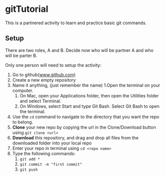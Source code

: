 # gitTutorial

This is a partnered activity to learn and practice basic git commands.

## Setup

There are two roles, A and B. Decide now who will be partner A and who will be parter B.

Only one person will need to setup the activity:
1. Go to github(www.github.com)
1. Create a new empty repository
1. Name it anything, (just remember the name)
1.Open the terminal on your computer.
    1. On Mac, open your Applications folder, then open the Utilities folder and select Terminal.
    1. On Windows, select Start and type Git Bash. Select Git Bash to open the terminal.
1. Use the `cd` command to navigate to the directory that you want the repo to belong.
1. **Clone** your new repo by copying the url in the Clone/Download button using `git clone <url>`
1. **Download** this repository, and drag and drop all files from the downloaded folder into your local repo
1. Enter your repo in terminal using `cd <repo name>`
1. Type the following commands:
    1. `git add *`
    1. `git commit -m "first commit"`
    1. `git push`
